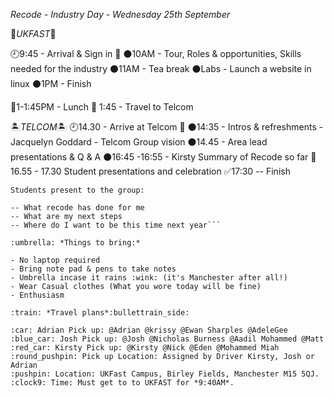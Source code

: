 *Recode - Industry Day - Wednesday 25th September*

:city_sunset:*UKFAST*:city_sunset:

:clock9:9:45 - Arrival & Sign in :car:
:black_circle:10AM - Tour, Roles & opportunities, Skills needed for the industry
:black_circle:11AM - Tea break
:black_circle:Labs - Launch a website in linux
:black_circle:1PM - Finish

:sandwich:1-1:45PM - Lunch
:blue_car: 1:45 - Travel to Telcom

:desert_island:*TELCOM*:desert_island:
:clock9:14.30 - Arrive at Telcom :blue_car:
:black_circle:14:35 -  Intros & refreshments - Jacquelyn Goddard - Telcom Group vision
:black_circle:14.45 - Area lead presentations & Q & A
:black_circle:16:45 -16:55 - Kirsty Summary of Recode so far
:cake: 16.55 - 17.30   Student presentations and celebration
:white_check_mark:17:30 -- Finish

```Student Introductions:
Students present to the group:

-- What recode has done for me
-- What are my next steps
-- Where do I want to be this time next year```

:umbrella: *Things to bring:*

- No laptop required
- Bring note pad & pens to take notes
- Umbrella incase it rains :wink: (it's Manchester after all!)
- Wear Casual clothes (What you wore today will be fine)
- Enthusiasm

:train: *Travel plans*:bullettrain_side:

:car: Adrian Pick up: @Adrian @krissy @Ewan Sharples @AdeleGee
:blue_car: Josh Pick up: @Josh @Nicholas Burness @Aadil Mohammed @Matt
:red_car: Kirsty Pick up: @Kirsty @Nick @Eden @Mohammed Miah
:round_pushpin: Pick up Location: Assigned by Driver Kirsty, Josh or Adrian
:pushpin: Location: UKFast Campus, Birley Fields, Manchester M15 5QJ.
:clock9: Time: Must get to to UKFAST for *9:40AM*.
